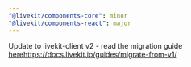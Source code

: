 ```yaml
---
"@livekit/components-core": minor
"@livekit/components-react": major
---
```


Update to livekit-client v2 - read the migration guide [here](https://docs.livekit.io/guides/migrate-from-v1/)https://docs.livekit.io/guides/migrate-from-v1/
